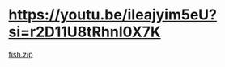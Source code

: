 # https://youtu.be/iIeajyim5eU?si=r2D11U8tRhnI0X7K




[fish.zip](https://github.com/user-attachments/files/18497633/fish.zip)
